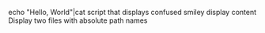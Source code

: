 echo "Hello, World"|cat 
script that displays confused smiley
display content
Display two files with absolute path names
